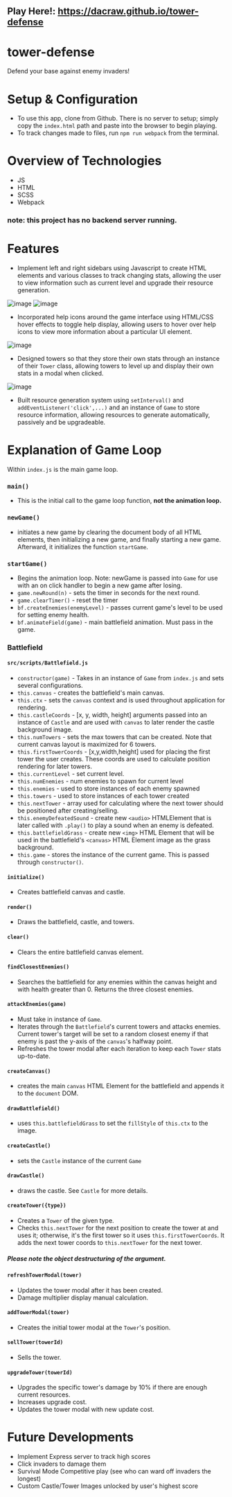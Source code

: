 ## Play Here!: https://dacraw.github.io/tower-defense

# tower-defense
Defend your base against enemy invaders!

# Setup & Configuration
- To use this app, clone from Github. There is no server to setup; simply copy the `index.html` path and paste into the browser to begin playing.
- To track changes made to files, run `npm run webpack` from the terminal.
# Overview of Technologies
- JS
- HTML
- SCSS
- Webpack
### note: this project has no backend server running.

# Features
- Implement left and right sidebars using Javascript to create HTML elements and various classes to track changing stats, allowing the user to view information such as current level and upgrade their resource generation.

![image](https://user-images.githubusercontent.com/59629330/88467169-22acdf80-cea2-11ea-87bc-7fa6f6d3c4d6.png)
![image](https://user-images.githubusercontent.com/59629330/88467175-30626500-cea2-11ea-9d47-ab0916baae83.png)

- Incorporated help icons around the game interface using HTML/CSS hover effects to toggle help display, allowing users to hover over help icons to view more information about a particular UI element.

![image](https://user-images.githubusercontent.com/59629330/88467197-7ae3e180-cea2-11ea-90f5-994bc0052f36.png)

- Designed towers so that they store their own stats through an instance of their `Tower` class, allowing towers to level up and display their own stats in a modal when clicked. 

![image](https://user-images.githubusercontent.com/59629330/88467241-f8a7ed00-cea2-11ea-829c-9baf5742966d.png)

- Built resource generation system using `setInterval()` and `addEventListener('click',...)` and an instance of `Game` to store resource information, allowing resources to generate automatically, passively and be upgradeable.


# Explanation of Game Loop
Within `index.js` is the main game loop. 
### `main()` 
- This is the initial call to the game loop function, **not the animation loop.** 
### `newGame()` 
- initiates a new game by clearing the document body of all HTML elements, then initializing a new game, and finally starting a new game. Afterward, it initializes the function `startGame`.
### `startGame()` 
- Begins the animation loop. Note: newGame is passed into `Game` for use with an on click handler to begin a new game after losing.
- `game.newRound(n)` - sets the timer in seconds for the next round.
- `game.clearTimer()` - reset the timer
- `bf.createEnemies(enemyLevel)` - passes current game's level to be used for setting enemy health.
- `bf.animateField(game)` - main battlefield animation. Must pass in the game.

### Battlefield ###
#### `src/scripts/Battlefield.js`
- `constructor(game)` - Takes in an instance of `Game` from `index.js` and sets several configurations.
- `this.canvas` - creates the battlefield's main canvas. 
- `this.ctx` - sets the `canvas` context and is used throughout application for rendering.
- `this.castleCoords` - [x, y, width, height] arguments passed into an instance of `Castle` and are used with `canvas` to later render the castle background image.
- `this.numTowers` - sets the max towers that can be created. Note that current canvas layout is maximized for 6 towers.
- `this.firstTowerCoords` - [x,y,width,height] used for placing the first tower the user creates. These coords are used to calculate position rendering for later towers.
- `this.currentLevel` - set current level.
- `this.numEnemies` - num enemies to spawn for current level
- `this.enemies` - used to store instances of each enemy spawned
- `this.towers` - used to store instances of each tower created
- `this.nextTower` - array used for calculating where the next tower should be positioned after creating/selling.
- `this.enemyDefeatedSound` - create new `<audio>` HTMLElement that is later called with `.play()` to play a sound when an enemy is defeated.
- `this.battlefieldGrass` - create new `<img>` HTML Element that will be used in the battlefield's `<canvas>` HTML Element image as the grass background.
- `this.game` - stores the instance of the current game. This is passed through `constructor()`.
#### `initialize()`
- Creates battlefield canvas and castle.
#### `render()`
- Draws the battlefield, castle, and towers.
#### `clear()`
- Clears the entire battlefield canvas element.
#### `findClosestEnemies()`
- Searches the battlefield for any enemies within the canvas height and with health greater than 0. Returns the three closest enemies.
#### `attackEnemies(game)`
- Must take in instance of `Game`.
- Iterates through the `Battlefield`'s current towers and attacks enemies. Current tower's target will be set to a random closest enemy if that enemy is past the  y-axis of the `canvas`'s halfway point.
- Refreshes the tower modal after each iteration to keep each `Tower` stats up-to-date.
#### `createCanvas()`
- creates the main `canvas` HTML Element for the battlefield and appends it to the `document` DOM.
#### `drawBattlefield()`
- uses `this.battlefieldGrass` to set the `fillStyle` of `this.ctx` to the image.
#### `createCastle()`
- sets the `Castle` instance of the current `Game`
#### `drawCastle()`
- draws the castle. See `Castle` for more details.
#### `createTower({type})`
- Creates a `Tower` of the given type.
- Checks `this.nextTower` for the next position to create the tower at and uses it; otherwise, it's the first tower so it uses `this.firstTowerCoords`. It adds the next tower coords to `this.nextTower` for the next tower.
##### Please note the object destructuring of the argument.
#### `refreshTowerModal(tower)`
- Updates the tower modal after it has been created.
- Damage multiplier display manual calculation.
#### `addTowerModal(tower)`
- Creates the initial tower modal at the `Tower`'s position. 
#### `sellTower(towerId)`
- Sells the tower.
#### `upgradeTower(towerId)`
- Upgrades the specific tower's damage by 10% if there are enough current resources. 
- Increases upgrade cost.
- Updates the tower modal with new update cost.

# Future Developments
- Implement Express server to track high scores
- Click invaders to damage them
- Survival Mode Competitive play (see who can ward off invaders the longest)
- Custom Castle/Tower Images unlocked by user's highest score

